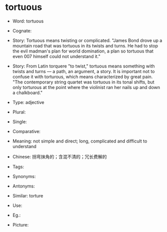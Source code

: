 # tortuous

- Word: tortuous
- Cognate: 
- Story: Tortuous means twisting or complicated. "James Bond drove up a mountain road that was tortuous in its twists and turns. He had to stop the evil madman's plan for world domination, a plan so tortuous that even 007 himself could not understand it."
- Story: From Latin torquere "to twist," tortuous means something with twists and turns –– a path, an argument, a story. It is important not to confuse it with torturous, which means characterized by great pain. "The contemporary string quartet was tortuous in its tonal shifts, but only torturous at the point where the violinist ran her nails up and down a chalkboard."

- Type: adjective
- Plural: 
- Single: 
- Comparative: 
- Meaning: not simple and direct; long, complicated and difficult to understand
- Chinese: 拐弯抹角的；含混不清的；冗长费解的
- Tags: 
- Synonyms: 
- Antonyms: 
- Similar: torture
- Use: 
- Eg.: 
- Picture: 

